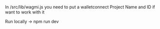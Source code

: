 In /src/lib/wagmi.js you need to put a walletconnect Project Name and ID if want to work with it

Run locally -> npm run dev